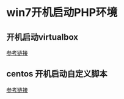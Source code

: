 # win7开机启动PHP环境

## 开机启动virtualbox 
[参考链接](http://www.cnblogs.com/zmfly/p/5895718.html)

## centos 开机启动自定义脚本
[参考链接](http://www.jb51.net/os/RedHat/513981.html)